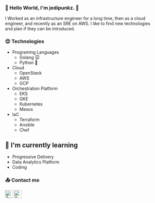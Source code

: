 ### 🍱 Hello World, I'm jedipunkz. 🍱

I Worked as an infrastructure engineer for a long time, then as a cloud engineer, and recently as an SRE on AWS. I like to find new technologies and plan if they can be introduced.

### 😍 Technologies

- Programing Languages
  - Golang 🐭
  - Python 🐍
- Cloud
  - OpenStack
  - AWS
  - GCP
- Orchestration Platform
  - EKS
  - GKE
  - Kubernetes
  - Mesos
- IaC
  - Terraform
  - Ansible
  - Chef

## 📕 I'm currently learning

- Progressive Delivery
- Data Analytics Platform
- Coding

### 📤 Contact me

<a href="https://twitter.com/jedipunkz">
  <img align="left" alt="Twitter" width="26px" src="https://github.com/TheDudeThatCode/TheDudeThatCode/blob/master/Assets/Twitter.svg" />
</a>
<a href="mailto:tomokazu.hirai@gmail.com">
  <img align="left" alt="Gmail" width="26px" src="https://github.com/TheDudeThatCode/TheDudeThatCode/blob/master/Assets/Gmail.svg" />
</a>
